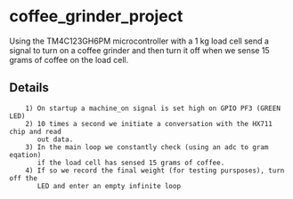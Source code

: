 # coffee_grinder_project
Using the TM4C123GH6PM microcontroller with a 1 kg load cell send a signal to turn on a coffee grinder and then turn it off when we sense 15 grams of coffee on the load cell.

## Details
        1) On startup a machine_on signal is set high on GPIO PF3 (GREEN LED)
        2) 10 times a second we initiate a conversation with the HX711 chip and read
           out data.
        3) In the main loop we constantly check (using an adc to gram eqation)
           if the load cell has sensed 15 grams of coffee.
        4) If so we record the final weight (for testing pursposes), turn off the
           LED and enter an empty infinite loop

